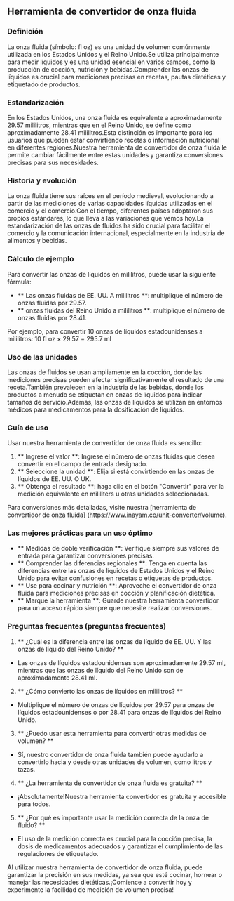 ## Herramienta de convertidor de onza fluida

### Definición
La onza fluida (símbolo: fl oz) es una unidad de volumen comúnmente utilizada en los Estados Unidos y el Reino Unido.Se utiliza principalmente para medir líquidos y es una unidad esencial en varios campos, como la producción de cocción, nutrición y bebidas.Comprender las onzas de líquidos es crucial para mediciones precisas en recetas, pautas dietéticas y etiquetado de productos.

### Estandarización
En los Estados Unidos, una onza fluida es equivalente a aproximadamente 29.57 mililitros, mientras que en el Reino Unido, se define como aproximadamente 28.41 mililitros.Esta distinción es importante para los usuarios que pueden estar convirtiendo recetas o información nutricional en diferentes regiones.Nuestra herramienta de convertidor de onza fluida le permite cambiar fácilmente entre estas unidades y garantiza conversiones precisas para sus necesidades.

### Historia y evolución
La onza fluida tiene sus raíces en el período medieval, evolucionando a partir de las mediciones de varias capacidades líquidas utilizadas en el comercio y el comercio.Con el tiempo, diferentes países adoptaron sus propios estándares, lo que lleva a las variaciones que vemos hoy.La estandarización de las onzas de fluidos ha sido crucial para facilitar el comercio y la comunicación internacional, especialmente en la industria de alimentos y bebidas.

### Cálculo de ejemplo
Para convertir las onzas de líquidos en mililitros, puede usar la siguiente fórmula:
- ** Las onzas fluidas de EE. UU. A mililitros **: multiplique el número de onzas fluidas por 29.57.
- ** onzas fluidas del Reino Unido a mililitros **: multiplique el número de onzas fluidas por 28.41.

Por ejemplo, para convertir 10 onzas de líquidos estadounidenses a mililitros:
10 fl oz × 29.57 = 295.7 ml

### Uso de las unidades
Las onzas de fluidos se usan ampliamente en la cocción, donde las mediciones precisas pueden afectar significativamente el resultado de una receta.También prevalecen en la industria de las bebidas, donde los productos a menudo se etiquetan en onzas de líquidos para indicar tamaños de servicio.Además, las onzas de líquidos se utilizan en entornos médicos para medicamentos para la dosificación de líquidos.

### Guía de uso
Usar nuestra herramienta de convertidor de onza fluida es sencillo:
1. ** Ingrese el valor **: Ingrese el número de onzas fluidas que desea convertir en el campo de entrada designado.
2. ** Seleccione la unidad **: Elija si está convirtiendo en las onzas de líquidos de EE. UU. O UK.
3. ** Obtenga el resultado **: haga clic en el botón "Convertir" para ver la medición equivalente en mililiters u otras unidades seleccionadas.

Para conversiones más detalladas, visite nuestra [herramienta de convertidor de onza fluida] (https://www.inayam.co/unit-converter/volume).

### Las mejores prácticas para un uso óptimo
- ** Medidas de doble verificación **: Verifique siempre sus valores de entrada para garantizar conversiones precisas.
- ** Comprender las diferencias regionales **: Tenga en cuenta las diferencias entre las onzas de líquidos de Estados Unidos y el Reino Unido para evitar confusiones en recetas o etiquetas de productos.
- ** Use para cocinar y nutrición **: Aproveche el convertidor de onza fluida para mediciones precisas en cocción y planificación dietética.
- ** Marque la herramienta **: Guarde nuestra herramienta convertidor para un acceso rápido siempre que necesite realizar conversiones.

### Preguntas frecuentes (preguntas frecuentes)

1. ** ¿Cuál es la diferencia entre las onzas de líquido de EE. UU. Y las onzas de líquido del Reino Unido? **
- Las onzas de líquidos estadounidenses son aproximadamente 29.57 ml, mientras que las onzas de líquido del Reino Unido son de aproximadamente 28.41 ml.

2. ** ¿Cómo convierto las onzas de líquidos en mililitros? **
- Multiplique el número de onzas de líquidos por 29.57 para onzas de líquidos estadounidenses o por 28.41 para onzas de líquidos del Reino Unido.

3. ** ¿Puedo usar esta herramienta para convertir otras medidas de volumen? **
- Sí, nuestro convertidor de onza fluida también puede ayudarlo a convertirlo hacia y desde otras unidades de volumen, como litros y tazas.

4. ** ¿La herramienta de convertidor de onza fluida es gratuita? **
- ¡Absolutamente!Nuestra herramienta convertidor es gratuita y accesible para todos.

5. ** ¿Por qué es importante usar la medición correcta de la onza de fluido? **
- El uso de la medición correcta es crucial para la cocción precisa, la dosis de medicamentos adecuados y garantizar el cumplimiento de las regulaciones de etiquetado.

Al utilizar nuestra herramienta de convertidor de onza fluida, puede garantizar la precisión en sus medidas, ya sea que esté cocinar, hornear o manejar las necesidades dietéticas.¡Comience a convertir hoy y experimente la facilidad de medición de volumen precisa!
